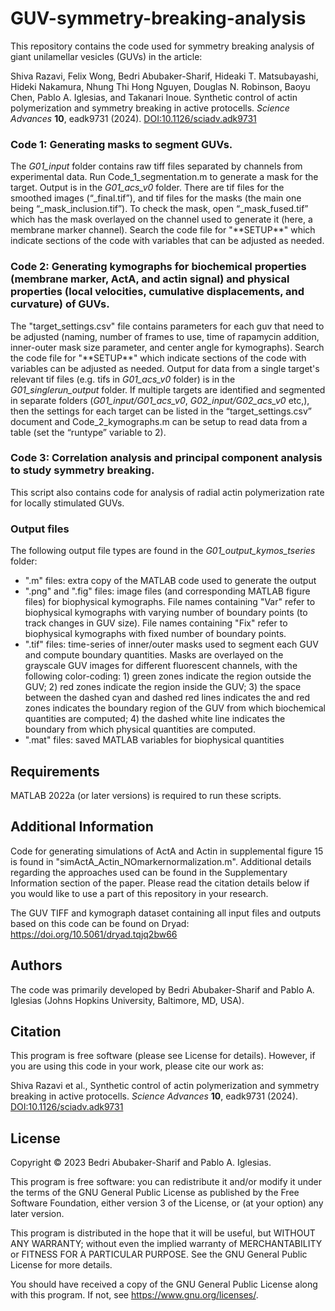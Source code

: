 # GUV-symmetry-breaking-analysis
This repository contains the code used for symmetry breaking analysis of giant unilamellar vesicles (GUVs) in the article: 

Shiva Razavi, Felix Wong, Bedri Abubaker-Sharif, Hideaki T. Matsubayashi, Hideki Nakamura, Nhung Thi Hong Nguyen, Douglas N. Robinson, Baoyu Chen, Pablo A. Iglesias, and Takanari Inoue. Synthetic control of actin polymerization and symmetry breaking in active protocells. _Science Advances_ **10**, eadk9731 (2024). [DOI:10.1126/sciadv.adk9731](https://doi.org/10.1126/sciadv.adk9731)

### Code 1: Generating masks to segment GUVs. 
The _G01_input_ folder contains raw tiff files separated by channels from experimental data. Run Code_1_segmentation.m to generate a mask for the target. Output is in the _G01_acs_v0_ folder. There are tif files for the smoothed images (“_final.tif”), and tif files for the masks (the main one being “_mask_inclusion.tif”). To check the mask, open “_mask_fused.tif” which has the mask overlayed on the channel used to generate it (here, a membrane marker channel). Search the code file for "\*\*SETUP\*\*" which indicate sections of the code with variables that can be adjusted as needed. 

### Code 2: Generating kymographs for biochemical properties (membrane  marker, ActA, and actin signal) and physical properties (local velocities, cumulative displacements, and curvature) of GUVs. 
The "target_settings.csv" file contains parameters for each guv that need to be adjusted (naming, number of frames to use, time of rapamycin addition, inner-outer mask size parameter, and center angle for kymographs). Search the code file for "\*\*SETUP\*\*" which indicate sections of the code with variables can be adjusted as needed. Output for data from a single target's relevant tif files (e.g. tifs in _G01_acs_v0_ folder) is in the _G01_singlerun_output_ folder. If multiple targets are identified and segmented in separate folders (_G01_input/G01_acs_v0_, _G02_input/G02_acs_v0_ etc,), then the settings for each target can be listed in the “target_settings.csv” document and Code_2_kymographs.m can be setup to read data from a table (set the “runtype” variable to 2).  

### Code 3: Correlation analysis and principal component analysis to study symmetry breaking. 
This script also contains code for analysis of radial actin polymerization rate for locally stimulated GUVs. 

### Output files
The following output file types are found in the _G01_output_kymos_tseries_ folder: 

- ".m" files: extra copy of the MATLAB code used to generate the output
- ".png" and ".fig" files: image files (and corresponding MATLAB figure files) for biophysical kymographs. File names containing "Var" refer to biophysical kymographs with varying number of boundary points (to track changes in GUV size). File names containing "Fix" refer to biophysical kymographs with fixed number of boundary points. 
- ".tif" files: time-series of inner/outer masks used to segment each GUV and compute boundary quantities. Masks are overlayed on the grayscale GUV images for different fluorescent channels, with the following color-coding: 1) green zones indicate the region outside the GUV; 2) red zones indicate the region inside the GUV; 3) the space between the dashed cyan and dashed red lines indicates the and red zones indicates the boundary region of the GUV from which biochemical quantities are computed; 4) the dashed white line indicates the boundary from which physical quantities are computed.
- ".mat" files: saved MATLAB variables for biophysical quantities

## Requirements
MATLAB 2022a (or later versions) is required to run these scripts. 

## Additional Information

Code for generating simulations of ActA and Actin in supplemental figure 15 is found in "simActA_Actin_NOmarkernormalization.m". Additional details regarding the approaches used can be found in the Supplementary Information section of the paper. Please read the citation details below if you would like to use a part of this repository in your research.

The GUV TIFF and kymograph dataset containing all input files and outputs based on this code can be found on Dryad: https://doi.org/10.5061/dryad.tqjq2bw66

## Authors
The code was primarily developed by Bedri Abubaker-Sharif and Pablo A. Iglesias (Johns Hopkins University, Baltimore, MD, USA).

## Citation
This program is free software (please see License for details). However, if you are using this code in your work, please cite our work as:

Shiva Razavi et al., Synthetic control of actin polymerization and symmetry breaking in active protocells. _Science Advances_ **10**, eadk9731 (2024). [DOI:10.1126/sciadv.adk9731](https://doi.org/10.1126/sciadv.adk9731)

## License
Copyright © 2023 Bedri Abubaker-Sharif and Pablo A. Iglesias.

This program is free software: you can redistribute it and/or modify it under the terms of the GNU General Public License as published by the Free Software Foundation, either version 3 of the License, or (at your option) any later version.

This program is distributed in the hope that it will be useful, but WITHOUT ANY WARRANTY; without even the implied warranty of MERCHANTABILITY or FITNESS FOR A PARTICULAR PURPOSE. See the GNU General Public License for more details.

You should have received a copy of the GNU General Public License along with this program. If not, see https://www.gnu.org/licenses/.
